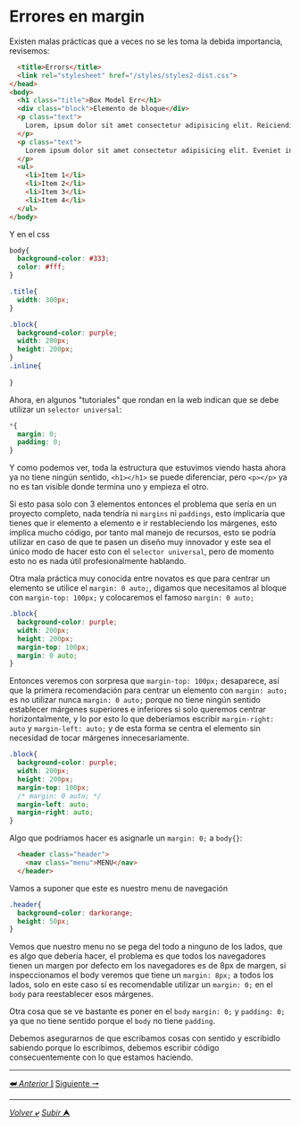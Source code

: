 # Errores en margin

Existen malas prácticas que a veces no se les toma la debida importancia, revisemos:

```HTML
  <title>Errors</title>
  <link rel="stylesheet" href="/styles/styles2-dist.css">
</head>
<body>
  <h1 class="title">Box Model Err</h1>
  <div class="block">Elemento de bloque</div>
  <p class="text">
    Lorem, ipsum dolor sit amet consectetur adipisicing elit. Reiciendis laudantium quo asperiores provident, hic nulla facere culpa sunt porro blanditiis ducimus laborum in, ullam rerum nobis?
  </p>
  <p class="text">
    Lorem ipsum dolor sit amet consectetur adipisicing elit. Eveniet incidunt aut hic fuga, nemo nostrum et numquam, repellat nam beatae omnis corrupti voluptates praesentium quidem molestias itaque dolore nihil iure optio officia.
  </p>
  <ul>
    <li>Item 1</li>
    <li>Item 2</li>
    <li>Item 3</li>
    <li>Item 4</li>
  </ul>
</body>
```

Y en el css

```CSS
body{
  background-color: #333;
  color: #fff;
}

.title{
  width: 300px;
}

.block{
  background-color: purple;
  width: 200px;
  height: 200px;
}
.inline{
  
}
```

Ahora, en algunos "tutoriales" que rondan en la web indican que se debe utilizar un ``selector universal``:

```CSS
*{
  margin: 0;
  padding: 0;
}
```
Y como podemos ver, toda la estructura que estuvimos viendo hasta ahora ya no tiene ningún sentido, `<h1></h1>` se puede diferenciar, pero `<p></p>` ya no es tan visible donde termina uno y empieza el otro.

Si esto pasa solo con 3 elementos entonces el problema que sería en un proyecto completo, nada tendría ni `margins` ni `paddings`, esto implicaría que tienes que ir elemento a elemento e ir restableciendo los márgenes, esto implica mucho código, por tanto mal manejo de recursos, esto se podría utilizar en caso de que te pasen un diseño muy innovador y este sea el único modo de hacer esto con el ``selector universal``, pero de momento esto no es nada útil profesionalmente hablando.

Otra mala práctica muy conocida entre novatos es que para centrar un elemento se utilice el `margin: 0 auto;`, digamos que necesitamos al bloque con `margin-top: 100px;` y colocaremos el famoso `margin: 0 auto;`

```CSS
.block{
  background-color: purple;
  width: 200px;
  height: 200px;
  margin-top: 100px;
  margin: 0 auto;
}
```
Entonces veremos con sorpresa que `margin-top: 100px;` desaparece, así que la primera recomendación para centrar un elemento con ``margin: auto;`` es no utilizar nunca ``margin: 0 auto;`` porque no tiene ningún sentido establecer márgenes superiores e inferiores si solo queremos centrar horizontalmente, y lo por esto lo que deberíamos escribir `margin-right: auto` y `margin-left: auto;` y de esta forma se centra el elemento sin necesidad de tocar márgenes innecesariamente.

```CSS
.block{
  background-color: purple;
  width: 200px;
  height: 200px;
  margin-top: 100px;
  /* margin: 0 auto; */
  margin-left: auto;
  margin-right: auto;
}
```

Algo que podriamos hacer es asignarle un ``margin: 0;`` a ``body{}``:

```html
  <header class="header">
    <nav class="menu">MENU</nav>
  </header>
```

Vamos a suponer que este es nuestro menu de navegación

```CSS
.header{
  background-color: darkorange;
  height: 50px;
}
```

Vemos que nuestro menu no se pega del todo a ninguno de los lados, que es algo que debería hacer, el problema es que todos los navegadores tienen un margen por defecto em los navegadores es de 8px de margen, si inspeccionamos el body veremos que tiene un ``margin: 8px;`` a todos los lados, solo en este caso sí es recomendable utilizar un `margin: 0;` en el `body` para reestablecer esos márgenes.

Otra cosa que se ve bastante es poner en el `body` `margin: 0;` y ``padding: 0;`` ya que no tiene sentido porque el `body` no tiene ``padding``.

Debemos asegurarnos de que escribamos cosas con sentido y escribidlo sabiendo porque lo escribimos, debemos escribir código consecuentemente con lo que estamos haciendo.

---

[**&#11176;** *Anterior* &#11007;](/teoria/teoriaBoxModel/04_margin.md "Margin") 
[Siguiente **&#129042;**](/teoria/teoriaBoxModel/05_widthHeight.md "Ancho/Alto")

---

[*Volver* **&ldca;**](/teoria/README.md "Menu principal") 
[*Subir* **&#11165;**](# "Ir al título")